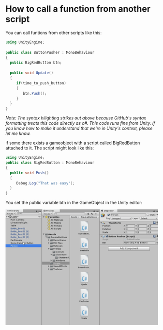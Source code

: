 # How to call a function from another script

You can call funtions from other scripts like this:

```c#
using UnityEngine;

public class ButtonPusher : MonoBehaviour
{
  public BigRedButton btn;

  public void Update()
  {
     if(time_to_push_button)
     { 
        btn.Push();
     }
  }
}
```
*Note: The syntax hilighting strikes out above because GitHub's syntax formatting treats this code directly as c#. This code runs fine from Unity. If you know how to make it understand that we're in Unity's context, please let me know.*

if some there exists a gameobject with a script called BigRedButton attached to it. The script might look like this:

```c#
using UnityEngine;
public class BigRedButton : MonoBehaviour
{
  public void Push()
  {
     Debug.Log("That was easy");
  }
}
```

You set the public variable btn in the GameObject in the Unity editor:

![dragNdrop](images/assign_script.gif)

